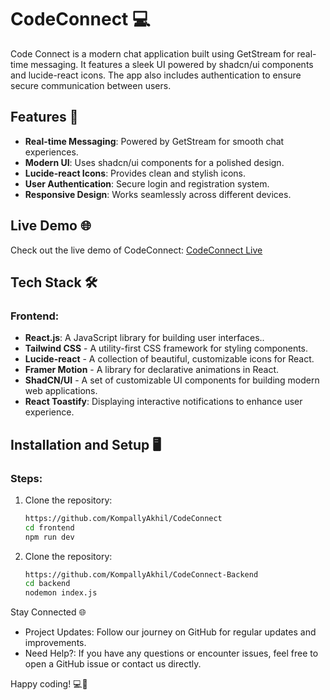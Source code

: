 # CodeConnect 💻

Code Connect is a modern chat application built using GetStream for real-time messaging. It features a sleek UI powered by shadcn/ui components and lucide-react icons. The app also includes authentication to ensure secure communication between users.


## Features 🚀

 - **Real-time Messaging**: Powered by GetStream for smooth chat experiences.
 - **Modern UI**: Uses shadcn/ui components for a polished design.
 - **Lucide-react Icons**: Provides clean and stylish icons.
 - **User Authentication**: Secure login and registration system.
 - **Responsive Design**: Works seamlessly across different devices.

## Live Demo 🌐

Check out the live demo of CodeConnect:  [CodeConnect Live](https://code-connect-beta.vercel.app/)  


## Tech Stack 🛠️

### Frontend:
- **React.js**: A JavaScript library for building user interfaces..
- **Tailwind CSS** - A utility-first CSS framework for styling components.
- **Lucide-react** - A collection of beautiful, customizable icons for React.
- **Framer Motion** - A library for declarative animations in React.
- **ShadCN/UI** - A set of customizable UI components for building modern web applications.
- **React Toastify**: Displaying interactive notifications to enhance user experience.


## Installation and Setup 🖥️

### Steps:
1. Clone the repository:
   ```bash
   https://github.com/KompallyAkhil/CodeConnect
   cd frontend
   npm run dev
2. Clone the repository:
   ```bash
   https://github.com/KompallyAkhil/CodeConnect-Backend
   cd backend
   nodemon index.js

Stay Connected 🌐
 - Project Updates: Follow our journey on GitHub for regular updates and improvements.
 - Need Help?: If you have any questions or encounter issues, feel free to open a GitHub issue or contact us directly.

Happy coding! 💻🎉
